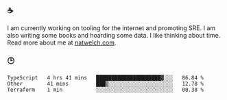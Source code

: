 ### ☕

I am currently working on tooling for the internet and promoting SRE. I am also writing some books and hoarding some data. I like thinking about time. Read more about me at [natwelch.com](https://natwelch.com).

### 🕒

<!--START_SECTION:waka-->
```text
TypeScript   4 hrs 41 mins   █████████████████████▓░░░   86.84 % 
Other        41 mins         ███▒░░░░░░░░░░░░░░░░░░░░░   12.78 % 
Terraform    1 min           ░░░░░░░░░░░░░░░░░░░░░░░░░   00.38 % 
```
<!--END_SECTION:waka-->
